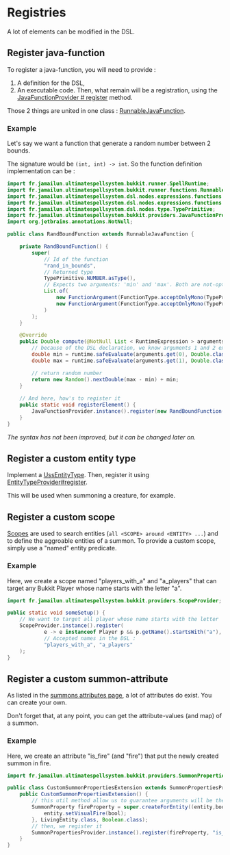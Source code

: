 # Registries

A lot of elements can be modified in the DSL.

## Register java-function

To register a java-function, you will need to provide :
1. A definition for the DSL,
2. An executable code.
Then, what remain will be a registration, using the [JavaFunctionProvider # register](/src/main/java/fr/jamailun/ultimatespellsystem/bukkit/providers/JavaFunctionProvider.java) method.

Those 2 things are united in one class : [RunnableJavaFunction](/src/main/java/fr/jamailun/ultimatespellsystem/bukkit/runner/functions/RunnableJavaFunction.java).

### Example

Let's say we want a function that generate a random number between 2 bounds.

The signature would be `(int, int) -> int`. So the function definition implementation can be :

```java
import fr.jamailun.ultimatespellsystem.bukkit.runner.SpellRuntime;
import fr.jamailun.ultimatespellsystem.bukkit.runner.functions.RunnableJavaFunction;
import fr.jamailun.ultimatespellsystem.dsl.nodes.expressions.functions.FunctionArgument;
import fr.jamailun.ultimatespellsystem.dsl.nodes.expressions.functions.FunctionType;
import fr.jamailun.ultimatespellsystem.dsl.nodes.type.TypePrimitive;
import fr.jamailun.ultimatespellsystem.bukkit.providers.JavaFunctionProvider;
import org.jetbrains.annotations.NotNull;

public class RandBoundFunction extends RunnableJavaFunction {

    private RandBoundFunction() {
        super(
            // Id of the function
            "rand_in_bounds",
            // Returned type
            TypePrimitive.NUMBER.asType(),
            // Expects two arguments: 'min' and 'max'. Both are not-optional.
            List.of(
                new FunctionArgument(FunctionType.acceptOnlyMono(TypePrimitive.NUMBER), "min", false),
                new FunctionArgument(FunctionType.acceptOnlyMono(TypePrimitive.NUMBER), "max", false)
            )
        );
    }

    @Override
    public Double compute(@NotNull List < RuntimeExpression > arguments, @NotNull SpellRuntime runtime){
        // because of the DSL declaration, we know arguments 1 and 2 exist and are numbers.
        double min = runtime.safeEvaluate(arguments.get(0), Double.class);
        double max = runtime.safeEvaluate(arguments.get(1), Double.class);

        // return random number
        return new Random().nextDouble(max - min) + min;
    }
    
    // And here, how's to register it
    public static void registerElement() {
        JavaFunctionProvider.instance().register(new RandBoundFunction(), "rand_in_bounds");
    }
}
```

_The syntax has not been improved, but it can be changed later on._

## Register a custom entity type

Implement a [UssEntityType](/src/main/java/fr/jamailun/ultimatespellsystem/bukkit/entities/UssEntityType.java).
Then, register it using [EntityTypeProvider#register](/src/main/java/fr/jamailun/ultimatespellsystem/bukkit/providers/EntityTypeProvider.java).

This will be used when summoning a creature, for example.

## Register a custom scope

[Scopes](/documentation/scopes.md) are used to search entities (`all <SCOPE> around <ENTITY> ...`) and to define the aggroable entities of a summon.
To provide a custom scope, simply use a "named" entity predicate.

### Example

Here, we create a scope named "players_with_a" and "a_players" that can target any Bukkit Player whose
name starts with the letter "a".

```java
import fr.jamailun.ultimatespellsystem.bukkit.providers.ScopeProvider;

public static void someSetup() {
    // We want to target all player whose name starts with the letter 'a'.
    ScopeProvider.instance().register(
            e -> e instanceof Player p && p.getName().startsWith("a"), 
            // Accepted names in the DSL :
            "players_with_a", "a_players"
    );
}
```

## Register a custom summon-attribute

As listed in the [summons attributes page](/documentation/attributes/summon_attributes.md), a lot of attributes do exist. You can create your own.

Don't forget that, at any point, you can get the attribute-values (and map) of a summon.

### Example

Here, we create an attribute "is_fire" (and "fire") that put the newly created summon in fire.

```java
import fr.jamailun.ultimatespellsystem.bukkit.providers.SummonPropertiesProvider;

public class CustomSummonPropertiesExtension extends SummonPropertiesProvider {
    public CustomSummonPropertiesExtension() {
        // this util method allow us to guarantee arguments will be the boolean we want.
        SummonProperty fireProperty = super.createForEntity((entity,bool,runtime) -> {
            entity.setVisualFire(bool);
        }, LivingEntity.class, Boolean.class);
        // then, we register it
        SummonPropertiesProvider.instance().register(fireProperty, "is_fire", "fire");
    }
}
```
